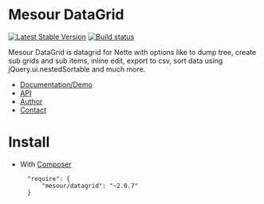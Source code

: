# Mesour DataGrid

[![Latest Stable Version](https://img.shields.io/github/release/mesour/datagrid.svg)](https://github.com/mesour/DataGrid/releases "Latest Stable Version") [![Build status](https://img.shields.io/travis/mesour/DataGrid/v2.0.6.svg)](https://travis-ci.org/mesour/DataGrid "Build status")

Mesour DataGrid is datagrid for Nette with options like to dump tree, create sub grids and sub items, inline edit, export to csv, sort data using jQuery.ui.nestedSortable and much more.


- [Documentation/Demo](http://grid.mesour.com)
- [API](http://apis.mesour.com/api/DataGrid2.0.7/)
- [Author](http://mesour.com)
- [Contact](http://mesour.com/contact)

# Install

- With [Composer](https://getcomposer.org)

        "require": {
            "mesour/datagrid": "~2.0.7"
        }
